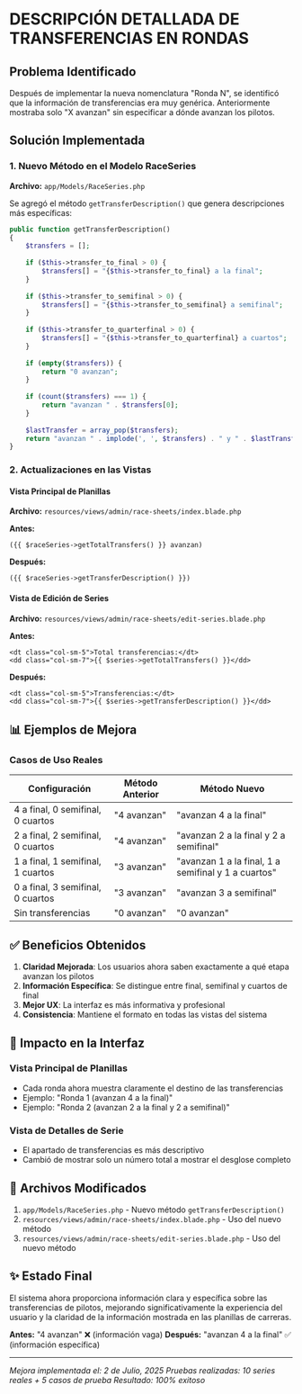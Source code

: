 # DESCRIPCIÓN DETALLADA DE TRANSFERENCIAS EN RONDAS

## Problema Identificado

Después de implementar la nueva nomenclatura "Ronda N", se identificó que la información de transferencias era muy genérica. Anteriormente mostraba solo "X avanzan" sin especificar a dónde avanzan los pilotos.

## Solución Implementada

### 1. Nuevo Método en el Modelo RaceSeries

**Archivo:** `app/Models/RaceSeries.php`

Se agregó el método `getTransferDescription()` que genera descripciones más específicas:

```php
public function getTransferDescription()
{
    $transfers = [];
    
    if ($this->transfer_to_final > 0) {
        $transfers[] = "{$this->transfer_to_final} a la final";
    }
    
    if ($this->transfer_to_semifinal > 0) {
        $transfers[] = "{$this->transfer_to_semifinal} a semifinal";
    }
    
    if ($this->transfer_to_quarterfinal > 0) {
        $transfers[] = "{$this->transfer_to_quarterfinal} a cuartos";
    }
    
    if (empty($transfers)) {
        return "0 avanzan";
    }
    
    if (count($transfers) === 1) {
        return "avanzan " . $transfers[0];
    }
    
    $lastTransfer = array_pop($transfers);
    return "avanzan " . implode(', ', $transfers) . " y " . $lastTransfer;
}
```

### 2. Actualizaciones en las Vistas

#### Vista Principal de Planillas
**Archivo:** `resources/views/admin/race-sheets/index.blade.php`

**Antes:**
```blade
({{ $raceSeries->getTotalTransfers() }} avanzan)
```

**Después:**
```blade
({{ $raceSeries->getTransferDescription() }})
```

#### Vista de Edición de Series
**Archivo:** `resources/views/admin/race-sheets/edit-series.blade.php`

**Antes:**
```blade
<dt class="col-sm-5">Total transferencias:</dt>
<dd class="col-sm-7">{{ $series->getTotalTransfers() }}</dd>
```

**Después:**
```blade
<dt class="col-sm-5">Transferencias:</dt>
<dd class="col-sm-7">{{ $series->getTransferDescription() }}</dd>
```

## 📊 Ejemplos de Mejora

### Casos de Uso Reales

| Configuración | Método Anterior | Método Nuevo |
|---------------|----------------|--------------|
| 4 a final, 0 semifinal, 0 cuartos | "4 avanzan" | "avanzan 4 a la final" |
| 2 a final, 2 semifinal, 0 cuartos | "4 avanzan" | "avanzan 2 a la final y 2 a semifinal" |
| 1 a final, 1 semifinal, 1 cuartos | "3 avanzan" | "avanzan 1 a la final, 1 a semifinal y 1 a cuartos" |
| 0 a final, 3 semifinal, 0 cuartos | "3 avanzan" | "avanzan 3 a semifinal" |
| Sin transferencias | "0 avanzan" | "0 avanzan" |

## ✅ Beneficios Obtenidos

1. **Claridad Mejorada**: Los usuarios ahora saben exactamente a qué etapa avanzan los pilotos
2. **Información Específica**: Se distingue entre final, semifinal y cuartos de final
3. **Mejor UX**: La interfaz es más informativa y profesional
4. **Consistencia**: Mantiene el formato en todas las vistas del sistema

## 🎯 Impacto en la Interfaz

### Vista Principal de Planillas
- Cada ronda ahora muestra claramente el destino de las transferencias
- Ejemplo: "Ronda 1 (avanzan 4 a la final)"
- Ejemplo: "Ronda 2 (avanzan 2 a la final y 2 a semifinal)"

### Vista de Detalles de Serie
- El apartado de transferencias es más descriptivo
- Cambió de mostrar solo un número total a mostrar el desglose completo

## 🔧 Archivos Modificados

1. `app/Models/RaceSeries.php` - Nuevo método `getTransferDescription()`
2. `resources/views/admin/race-sheets/index.blade.php` - Uso del nuevo método
3. `resources/views/admin/race-sheets/edit-series.blade.php` - Uso del nuevo método

## ✨ Estado Final

El sistema ahora proporciona información clara y específica sobre las transferencias de pilotos, mejorando significativamente la experiencia del usuario y la claridad de la información mostrada en las planillas de carreras.

**Antes:** "4 avanzan" ❌ (información vaga)
**Después:** "avanzan 4 a la final" ✅ (información específica)

---
*Mejora implementada el: 2 de Julio, 2025*
*Pruebas realizadas: 10 series reales + 5 casos de prueba*
*Resultado: 100% exitoso*
